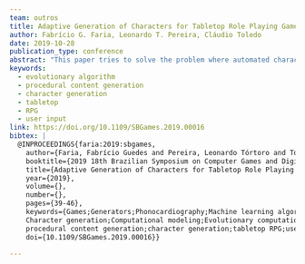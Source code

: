 ```yaml
---
team: outros
title: Adaptive Generation of Characters for Tabletop Role Playing Games
author: Fabrício G. Faria, Leonardo T. Pereira, Cláudio Toledo
date: 2019-10-28
publication_type: conference
abstract: "This paper tries to solve the problem where automated character creation for Tabletop RPGs is completely random and does not fully pleases certain players, especially those that have difficulty in being creative and adapting characters to their personal tastes. To accomplish that, the usage of a Evolutionary Algorithm (EA) was proposed, in conjunction with the user's input (positive or negative) during generations, to create characters focused on having traits that are catered to each individual's taste. The generated traits are 'Race', 'Class', 'Size', 'Visual Trait', 'Personality' and 'Quirk'. The fitness calculation for each individual was made using trait tables with weights previously defined by the programmer, and posteriorly by the user's evaluation of the characters during execution. The project was made using the Unity game engine with C# language, to take advantage of the tool's easy interface creation. It was produced as a phone application, for ease of distribution and general use. The application was tested with a variety of users, and the results, presented in the form of graphs, indicate that the rejection rate was almost null, with the great majority of users recognizing the gradual improvement of suggestions between generations, and evaluating positively the characters generated by the algorithm."
keywords:
  - evolutionary algorithm
  - procedural content generation
  - character generation
  - tabletop 
  - RPG
  - user input
link: https://doi.org/10.1109/SBGames.2019.00016
bibtex: |
  @INPROCEEDINGS{faria:2019:sbgames,
    author={Faria, Fabrício Guedes and Pereira, Leonardo Tórtoro and Toledo, Cláudio Fabiano Motta},
    booktitle={2019 18th Brazilian Symposium on Computer Games and Digital Entertainment (SBGames)}, 
    title={Adaptive Generation of Characters for Tabletop Role Playing Games}, 
    year={2019},
    volume={},
    number={},
    pages={39-46},
    keywords={Games;Generators;Phonocardiography;Machine learning algorithms;
    Character generation;Computational modeling;Evolutionary computation;evolutionary algorithm;
    procedural content generation;character generation;tabletop RPG;user input},
    doi={10.1109/SBGames.2019.00016}}

---
```

